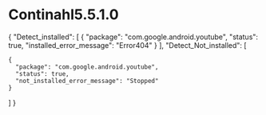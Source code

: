 # Continahl5.5.1.0
{
  "Detect_installed": [
    {
      "package": "com.google.android.youtube",
      "status": true,
      "installed_error_message": "Error404"
    }
  ],
  "Detect_Not_installed": [

    {
      "package": "com.google.android.youtube",
      "status": true,
      "not_installed_error_message": "Stopped"
    }
  ]
}

